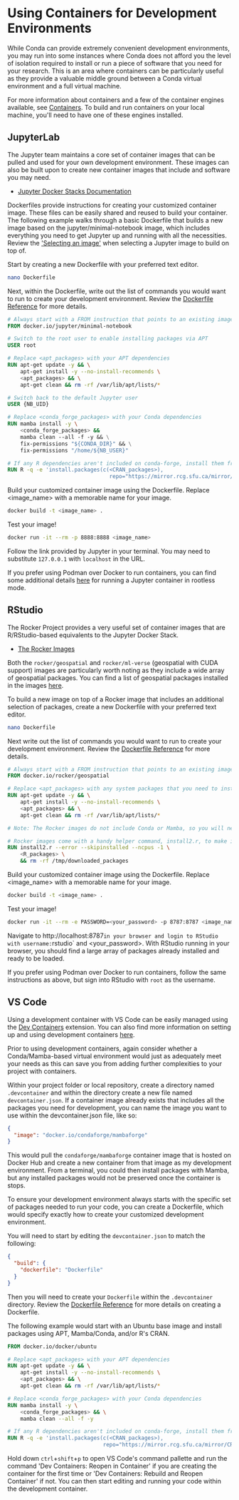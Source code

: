 # Using Containers for Development Environments

While Conda can provide extremely convenient development environments, you may
run into some instances where Conda does not afford you the level of isolation
required to install or run a piece of software that you need for your research.
This is an area where containers can be particularly useful as they provide a
valuable middle ground between a Conda virtual environment and a full virtual
machine.

For more information about containers and a few of the container engines
available, see
[Containers](https://UBC-Geography.github.io/computing-resources/containers). To
build and run containers on your local machine, you'll need to have one of these
engines installed.

## JupyterLab

The Jupyter team maintains a core set of container images that can be pulled and
used for your own development environment. These images can also be built upon
to create new container images that include and software you may need.

- [Jupyter Docker Stacks Documentation](https://jupyter-docker-stacks.readthedocs.io/en/latest/index.html)

Dockerfiles provide instructions for creating your customized container image.
These files can be easily shared and reused to build your container. The
following example walks through a basic Dockerfile that builds a new image based
on the jupyter/minimal-notebook image, which includes everything you need to get
Jupyter up and running with all the necessities. Review the
['Selecting an image'](https://jupyter-docker-stacks.readthedocs.io/en/latest/using/selecting.html)
when selecting a Jupyter image to build on top of.

Start by creating a new Dockerfile with your preferred text editor.

```bash
nano Dockerfile
```

Next, within the Dockerfile, write out the list of commands you would want to
run to create your development environment. Review the
[Dockerfile Reference](https://docs.docker.com/engine/reference/builder/) for
more details.

```Dockerfile
# Always start with a FROM instruction that points to an existing image
FROM docker.io/jupyter/minimal-notebook

# Switch to the root user to enable installing packages via APT
USER root

# Replace <apt_packages> with your APT dependencies
RUN apt-get update -y && \
    apt-get install -y --no-install-recommends \
    <apt_packages> && \
    apt-get clean && rm -rf /var/lib/apt/lists/*

# Switch back to the default Jupyter user
USER {NB_UID}

# Replace <conda_forge_packages> with your Conda dependencies
RUN mamba install -y \
    <conda_forge_packages> &&
    mamba clean --all -f -y && \
    fix-permissions "${CONDA_DIR}" && \
    fix-permissions "/home/${NB_USER}"

# If any R dependencies aren't included on conda-forge, install them from CRAN.
RUN R -q -e 'install.packages(c(<CRAN_packages>),
                                repo="https://mirror.rcg.sfu.ca/mirror/CRAN/")'
```

Build your customized container image using the Dockerfile. Replace <image_name>
with a memorable name for your image.

```bash
docker build -t <image_name> .
```

Test your image!

```bash
docker run -it --rm -p 8888:8888 <image_name>
```

Follow the link provided by Jupyter in your terminal. You may need to substitute
`127.0.0.1` with `localhost` in the URL.

If you prefer using Podman over Docker to run containers, you can find some
additional details
[here](https://jupyter-docker-stacks.readthedocs.io/en/latest/using/running.html#using-the-podman-cli)
for running a Jupyter container in rootless mode.

## RStudio

The Rocker Project provides a very useful set of container images that are
R/RStudio-based equivalents to the Jupyter Docker Stack.

- [The Rocker Images](https://rocker-project.org/images/)

Both the `rocker/geospatial` and `rocker/ml-verse` (geospatial with CUDA
support) images are particularly worth noting as they include a wide array of
geospatial packages. You can find a list of geospatial packages installed in the
images
[here](https://github.com/rocker-org/rocker-versioned2/blob/master/scripts/install_geospatial.sh).

To build a new image on top of a Rocker image that includes an additional
selection of packages, create a new Dockerfile with your preferred text editor.

```bash
nano Dockerfile
```

Next write out the list of commands you would want to run to create your
development environment. Review the
[Dockerfile Reference](https://docs.docker.com/engine/reference/builder/) for
more details.

```Dockerfile
# Always start with a FROM instruction that points to an existing image
FROM docker.io/rocker/geospatial

# Replace <apt_packages> with any system packages that you need to install using APT
RUN apt-get update -y && \
    apt-get install -y --no-install-recommends \
    <apt_packages> && \
    apt-get clean && rm -rf /var/lib/apt/lists/*

# Note: The Rocker images do not include Conda or Mamba, so you will need to check the system requirements for each of your R packages and ensure that any required system software is installed using APT.

# Rocker images come with a handy helper command, install2.r, to make installing R packages a bit simpler. The following command will only build the image if no errors are encountered, while also skipping any packages that may have already been installed and attempting to run the installation as quickly by using the maximum available CPU cores.
RUN install2.r --error --skipinstalled --ncpus -1 \
    <R_packages> \
    && rm -rf /tmp/downloaded_packages
```

Build your customized container image using the Dockerfile. Replace <image_name>
with a memorable name for your image.

```bash
docker build -t <image_name> .
```

Test your image!

```bash
docker run -it --rm -e PASSWORD=<your_password> -p 8787:8787 <image_name>
```

Navigate to
http://localhost:8787`in your browser and login to RStudio with username:`rstudio`
and <your_password>. With RStudio running in your browser, you should find a
large array of packages already installed and ready to be loaded.

If you prefer using Podman over Docker to run containers, follow the same
instructions as above, but sign into RStudio with `root` as the username.

## VS Code

Using a development container with VS Code can be easily managed using the
[Dev Containers](https://marketplace.visualstudio.com/items?itemName=ms-vscode-remote.remote-containers)
extension. You can also find more information on setting up and using
development containers
[here](https://code.visualstudio.com/docs/devcontainers/containers).

Prior to using development containers, again consider whether a
Conda/Mamba-based virtual environment would just as adequately meet your needs
as this can save you from adding further complexities to your project with
containers.

Within your project folder or local repository, create a directory named
`.devcontainer` and within the directory create a new file named
`devcontainer.json`. If a container image already exists that includes all the
packages you need for development, you can name the image you want to use within
the devcontainer.json file, like so:

```json
{
  "image": "docker.io/condaforge/mambaforge"
}
```

This would pull the `condaforge/mambaforge` container image that is hosted on
Docker Hub and create a new container from that image as my development
environment. From a terminal, you could then install packages with Mamba, but
any installed packages would not be preserved once the container is stops.

To ensure your development environment always starts with the specific set of
packages needed to run your code, you can create a Dockerfile, which would
specify exactly how to create your customized development environment.

You will need to start by editing the `devcontainer.json` to match the
following:

```json
{
  "build": {
    "dockerfile": "Dockerfile"
  }
}
```

Then you will need to create your `Dockerfile` within the `.devcontainer`
directory. Review the
[Dockerfile Reference](https://docs.docker.com/engine/reference/builder/) for
more details on creating a Dockerfile.

The following example would start with an Ubuntu base image and install packages
using APT, Mamba/Conda, and/or R's CRAN.

```Dockerfile
FROM docker.io/docker/ubuntu

# Replace <apt_packages> with your APT dependencies
RUN apt-get update -y && \
    apt-get install -y --no-install-recommends \
    <apt_packages> && \
    apt-get clean && rm -rf /var/lib/apt/lists/*

# Replace <conda_forge_packages> with your Conda dependencies
RUN mamba install -y \
    <conda_forge_packages> && \
    mamba clean --all -f -y

# If any R dependencies aren't included on conda-forge, install them from CRAN.
RUN R -q -e 'install.packages(c(<CRAN_packages>),
                              repo="https://mirror.rcg.sfu.ca/mirror/CRAN/")'
```

Hold down `ctrl`+`shift`+`p` to open VS Code's command pallette and run the
command 'Dev Containers: Reopen in Container' if you are creating the container
for the first time or 'Dev Containers: Rebuild and Reopen Container' if not. You
can then start editing and running your code within the development container.
